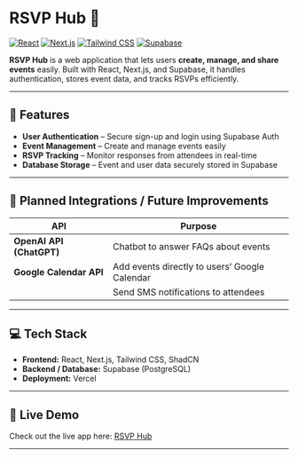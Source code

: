 # RSVP Hub 🚀

[![React](https://img.shields.io/badge/React-61DAFB?logo=react&logoColor=white)](https://reactjs.org/)
[![Next.js](https://img.shields.io/badge/Next.js-000000?logo=next.js&logoColor=white)](https://nextjs.org/)
[![Tailwind CSS](https://img.shields.io/badge/Tailwind%20CSS-38B2AC?logo=tailwind-css&logoColor=white)](https://tailwindcss.com/)
[![Supabase](https://img.shields.io/badge/Supabase-3ECF8E?logo=supabase&logoColor=white)](https://supabase.com/)

**RSVP Hub** is a web application that lets users **create, manage, and share events** easily. Built with React, Next.js, and Supabase, it handles authentication, stores event data, and tracks RSVPs efficiently.

---

## 🌟 Features

- **User Authentication** – Secure sign-up and login using Supabase Auth  
- **Event Management** – Create and manage events easily  
- **RSVP Tracking** – Monitor responses from attendees in real-time  
- **Database Storage** – Event and user data securely stored in Supabase  

---

## 🎯 Planned Integrations / Future Improvements

| API | Purpose |
|-----|---------|
| **OpenAI API (ChatGPT)** | Chatbot to answer FAQs about events |
| **Google Calendar API** | Add events directly to users’ Google Calendar |
|                       | Send SMS notifications to attendees |

---

## 💻 Tech Stack

- **Frontend:** React, Next.js, Tailwind CSS, ShadCN
- **Backend / Database:** Supabase (PostgreSQL)  
- **Deployment:** Vercel  

---

## 🔗 Live Demo

Check out the live app here: [RSVP Hub](https://rsvphub.vercel.app)

---


